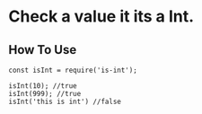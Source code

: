 # Check a value it its a Int.

## How To Use
```
const isInt = require('is-int');

isInt(10); //true
isInt(999); //true
isInt('this is int') //false
```
